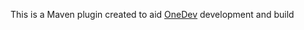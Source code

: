 This is a Maven plugin created to aid [OneDev](https://github.com/theonedev/server) development and build
